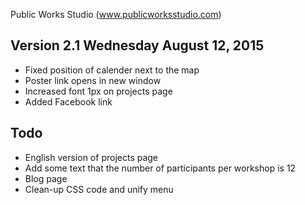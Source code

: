 Public Works Studio (www.publicworksstudio.com)

## Version 2.1 Wednesday August 12, 2015

- Fixed position of calender next to the map
- Poster link opens in new window
- Increased font 1px on projects page
- Added Facebook link 

## Todo

- English version of projects page
- Add some text that the number of participants per workshop is 12
- Blog page 
- Clean-up CSS code and unify menu

